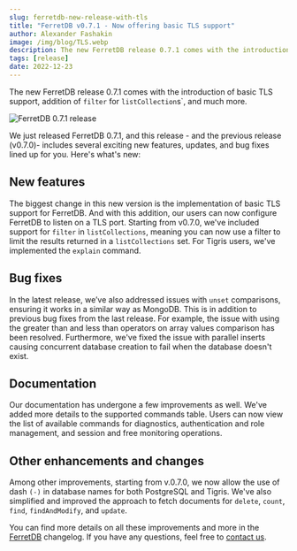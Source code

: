 ```yaml
---
slug: ferretdb-new-release-with-tls
title: "FerretDB v0.7.1 - Now offering basic TLS support"
author: Alexander Fashakin
image: /img/blog/TLS.webp
description: The new FerretDB release 0.7.1 comes with the introduction of basic TLS support, addition of `filter` for `listCollections`, and much more.
tags: [release]
date: 2022-12-23
---
```


The new FerretDB release 0.7.1 comes with the introduction of basic TLS support, addition of `filter` for `listCollection`s`, and much more.

![FerretDB 0.7.1 release](/img/blog/TLS.webp)

<!--truncate-->

We just released FerretDB 0.7.1, and this release - and the previous release (v0.7.0)- includes several exciting new features, updates, and bug fixes lined up for you.
Here's what's new:

## New features

The biggest change in this new version is the implementation of basic TLS support for FerretDB.
And with this addition, our users can now configure FerretDB to listen on a TLS port.
Starting from v0.7.0, we've included support for `filter` in `listCollections`, meaning you can now use a filter to limit the results returned in a `listCollections` set.
For Tigris users, we've implemented the `explain` command.

## Bug fixes

In the latest release, we’ve also addressed issues with `unset` comparisons, ensuring it works in a similar way as MongoDB.
This is in addition to previous bug fixes from the last release.
For example, the issue with using the greater than and less than operators on array values comparison has been resolved.
Furthermore, we've fixed the issue with parallel inserts causing concurrent database creation to fail when the database doesn't exist.

## Documentation

Our documentation has undergone a few improvements as well.
We've added more details to the supported commands table.
Users can now view the list of available commands for diagnostics, authentication and role management, and session and free monitoring operations.

## Other enhancements and changes

Among other improvements, starting from v.0.7.0, we now allow the use of dash `(-)` in database names for both PostgreSQL and Tigris.
We've also simplified and improved the approach to fetch documents for `delete`, `count`, `find`, `findAndModify`, and `update`.

You can find more details on all these improvements and more in the [FerretDB](https://github.com/FerretDB/FerretDB/blob/main/CHANGELOG.md) changelog.
If you have any questions, feel free to [contact us](https://docs.ferretdb.io/#community).
